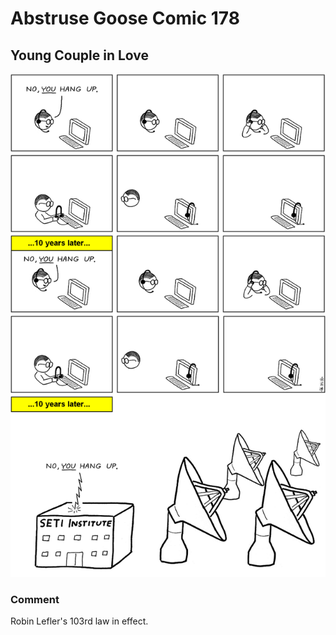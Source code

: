 # Abstruse Goose Comic 178
## Young Couple in Love

![image](young_love.png)
### Comment
Robin Lefler's 103rd law in effect.

